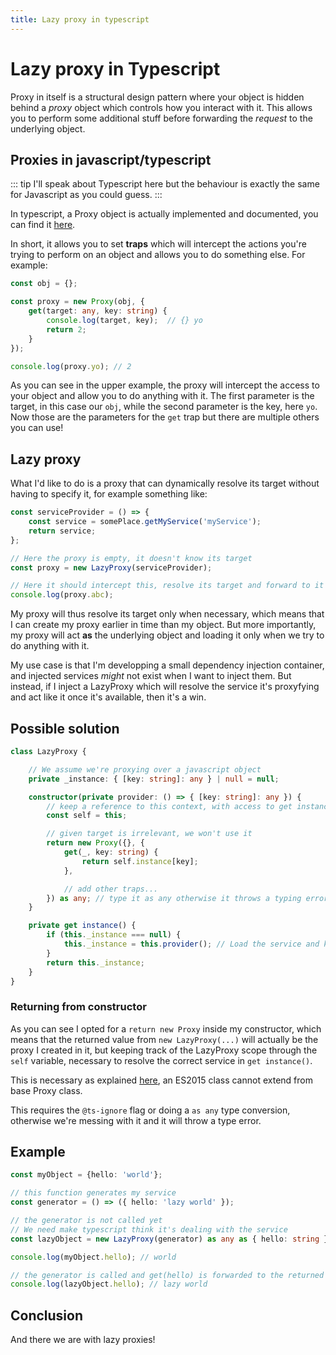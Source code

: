 ```yaml
---
title: Lazy proxy in typescript
---
```


<ToggleFavorite />

# Lazy proxy in Typescript

Proxy in itself is a structural design pattern where your object
is hidden behind a *proxy* object which controls how you interact with it.
This allows you to perform some additional stuff before forwarding the
*request* to the underlying object.

## Proxies in javascript/typescript
::: tip
I'll speak about Typescript here but the behaviour is exactly the same for Javascript as you could guess.
:::

In typescript, a Proxy object is actually implemented and documented, you can
find it [here](https://developer.mozilla.org/fr/docs/Web/JavaScript/Reference/Objets_globaux/Proxy).

In short, it allows you to set **traps** which will intercept the actions
you're trying to perform on an object and allows you to do something else. For example:
```typescript
const obj = {};

const proxy = new Proxy(obj, {
    get(target: any, key: string) {
        console.log(target, key);  // {} yo
        return 2;
    }
});

console.log(proxy.yo); // 2
```

As you can see in the upper example, the proxy will intercept the access to your object
and allow you to do anything with it. The first parameter is the target, in this case our `obj`,
while the second parameter is the key, here `yo`. Now those are the parameters for the `get` trap but
there are multiple others you can use!

## Lazy proxy
What I'd like to do is a proxy that can dynamically resolve its target without having to specify it,
for example something like:
```typescript
const serviceProvider = () => {
    const service = somePlace.getMyService('myService');
    return service;
};

// Here the proxy is empty, it doesn't know its target
const proxy = new LazyProxy(serviceProvider);

// Here it should intercept this, resolve its target and forward to it
console.log(proxy.abc);
```

My proxy will thus resolve its target only when necessary, which means that I can create my
proxy earlier in time than my object. But more importantly, my proxy will act **as** the underlying
object and loading it only when we try to do anything with it.

My use case is that I'm developping a small dependency injection container, and injected services
*might* not exist when I want to inject them. But instead, if I inject a LazyProxy which will resolve
the service it's proxyfying and act like it once it's available, then it's a win.

## Possible solution

```typescript
class LazyProxy {

    // We assume we're proxying over a javascript object
    private _instance: { [key: string]: any } | null = null;

    constructor(private provider: () => { [key: string]: any }) {
        // keep a reference to this context, with access to get instance()
        const self = this;

        // given target is irrelevant, we won't use it
        return new Proxy({}, {
            get(_, key: string) {
                return self.instance[key];
            },

            // add other traps...
        }) as any; // type it as any otherwise it throws a typing error
    }

    private get instance() {
        if (this._instance === null) {
            this._instance = this.provider(); // Load the service and keep it in cache
        }
        return this._instance;
    }
}
```

### Returning from constructor
As you can see I opted for a `return new Proxy` inside my constructor, which means
that the returned value from `new LazyProxy(...)` will actually be the proxy I created
in it, but keeping track of the LazyProxy scope through the `self` variable, necessary
to resolve the correct service in `get instance()`.

This is necessary as explained [here](https://stackoverflow.com/a/37714855/2514387), an ES2015
class cannot extend from base Proxy class.

This requires the `@ts-ignore` flag or doing a `as any` type conversion, otherwise we're
messing with it and it will throw a type error.

## Example
```typescript
const myObject = {hello: 'world'};

// this function generates my service
const generator = () => ({ hello: 'lazy world' });

// the generator is not called yet
// We need make typescript think it's dealing with the service
const lazyObject = new LazyProxy(generator) as any as { hello: string };

console.log(myObject.hello); // world

// the generator is called and get(hello) is forwarded to the returned object
console.log(lazyObject.hello); // lazy world
```

## Conclusion
And there we are with lazy proxies!